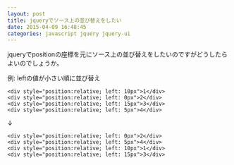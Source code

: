 ```yaml
---
layout: post
title: jqueryでソース上の並び替えをしたい
date: 2015-04-09 16:48:45
categories: javascript jquery jquery-ui
---
```

<!-- {% raw %} -->
<p>jqueryでpositionの座標を元にソース上の並び替えをしたいのですがどうしたらよいのでしょうか。</p>

<p>例: leftの値が小さい順に並び替え</p>

<pre><code>&lt;div style="position:relative; left: 10px"&gt;1&lt;/div&gt;
&lt;div style="position:relative; left: 0px"&gt;2&lt;/div&gt;
&lt;div style="position:relative; left: 15px"&gt;3&lt;/div&gt;
&lt;div style="position:relative; left: 5px"&gt;4&lt;/div&gt;
</code></pre>

<p>↓</p>

<pre><code>&lt;div style="position:relative; left: 0px"&gt;2&lt;/div&gt;
&lt;div style="position:relative; left: 5px"&gt;4&lt;/div&gt;
&lt;div style="position:relative; left: 10px"&gt;1&lt;/div&gt;
&lt;div style="position:relative; left: 15px"&gt;3&lt;/div&gt;
</code></pre>
<!-- {% endraw %} -->
